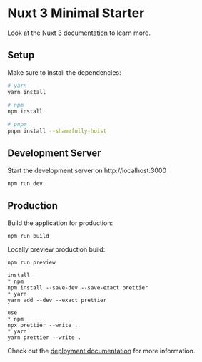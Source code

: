 # Nuxt 3 Minimal Starter

Look at the [Nuxt 3 documentation](https://nuxt.com/docs/getting-started/introduction) to learn more.

## Setup

Make sure to install the dependencies:

```bash
# yarn
yarn install

# npm
npm install

# pnpm
pnpm install --shamefully-hoist
```

## Development Server

Start the development server on http://localhost:3000

```bash
npm run dev
```

## Production

Build the application for production:

```bash
npm run build
```

Locally preview production build:

```bash
npm run preview
```

```prettier
install
* npm
npm install --save-dev --save-exact prettier
* yarn
yarn add --dev --exact prettier

use
* npm
npx prettier --write .
* yarn
yarn prettier --write .
```

Check out the [deployment documentation](https://nuxt.com/docs/getting-started/deployment) for more information.
